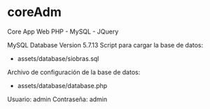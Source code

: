 # coreAdm
Core App Web PHP - MySQL - JQuery

MySQL Database Version 5.7.13
Script para cargar la base de datos: 
- assets/database/siobras.sql

Archivo de configuración de la base de datos:
- assets/database/database.php

Usuario: admin
Contraseña: admin
